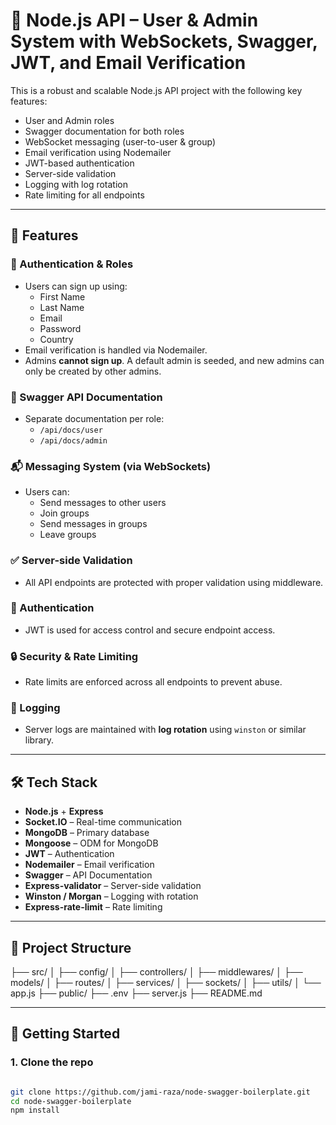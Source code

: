 # 🔐 Node.js API – User & Admin System with WebSockets, Swagger, JWT, and Email Verification

This is a robust and scalable Node.js API project with the following key features:

- User and Admin roles
- Swagger documentation for both roles
- WebSocket messaging (user-to-user & group)
- Email verification using Nodemailer
- JWT-based authentication
- Server-side validation
- Logging with log rotation
- Rate limiting for all endpoints

---

## 🚀 Features

### 👥 Authentication & Roles
- Users can sign up using:
  - First Name
  - Last Name
  - Email
  - Password
  - Country
- Email verification is handled via Nodemailer.
- Admins **cannot sign up**. A default admin is seeded, and new admins can only be created by other admins.

### 📄 Swagger API Documentation
- Separate documentation per role:
  - `/api/docs/user`
  - `/api/docs/admin`

### 📬 Messaging System (via WebSockets)
- Users can:
  - Send messages to other users
  - Join groups
  - Send messages in groups
  - Leave groups

### ✅ Server-side Validation
- All API endpoints are protected with proper validation using middleware.

### 🔐 Authentication
- JWT is used for access control and secure endpoint access.

### 🔒 Security & Rate Limiting
- Rate limits are enforced across all endpoints to prevent abuse.

### 📑 Logging
- Server logs are maintained with **log rotation** using `winston` or similar library.

---

## 🛠️ Tech Stack

- **Node.js** + **Express**
- **Socket.IO** – Real-time communication
- **MongoDB** – Primary database
- **Mongoose** – ODM for MongoDB
- **JWT** – Authentication
- **Nodemailer** – Email verification
- **Swagger** – API Documentation
- **Express-validator** – Server-side validation
- **Winston / Morgan** – Logging with rotation
- **Express-rate-limit** – Rate limiting

---

## 📂 Project Structure

├── src/
│ ├── config/
│ ├── controllers/
│ ├── middlewares/
│ ├── models/
│ ├── routes/
│ ├── services/
│ ├── sockets/
│ ├── utils/
│ └── app.js
├── public/
├── .env
├── server.js
├── README.md

---

## 🚧 Getting Started

### 1. Clone the repo
```bash

git clone https://github.com/jami-raza/node-swagger-boilerplate.git
cd node-swagger-boilerplate
npm install


